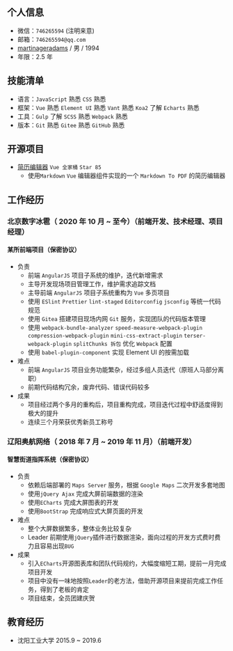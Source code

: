 ## 个人信息
* 微信：`746265594` (注明来意)
* 邮箱：`746265594@qq.com`
* [martinageradams](https://github.com/martinageradams/martinageradams) / 男 / 1994
* 年限：2.5 年
## 技能清单
* 语言：`JavaScript` 熟悉  `CSS` 熟悉 
* 框架：`Vue` 熟悉 `Element UI` 熟悉 `Vant` 熟悉 `Koa2` 了解 `Echarts` 熟悉
* 工具：`Gulp` 了解 `SCSS` 熟悉 `Webpack` 熟悉
* 版本：`Git` 熟悉 `Gitee` 熟悉 `GitHub` 熟悉
## 开源项目
* [简历编辑器](https://github.com/1024-cool/MartinResume) `Vue 全家桶` `Star 85` 
  - 使用`Markdown` `Vue` 编辑器组件实现的一个 `Markdown To PDF` 的简历编辑器
## 工作经历
### 北京数字冰雹（ 2020 年 10 月 ~ 至今）（前端开发、技术经理、项目经理）
#### 某所前端项目（保密协议）
- 负责
  - 前端 `AngularJS` 项目子系统的维护，迭代新增需求
  - 主导开发现场项目管理工作，维护需求追踪文档
  - 主导前端 `AngularJS` 项目子系统重构为 `Vue` 多页项目
  - 使用 `ESlint` `Prettier` `lint-staged` `Editorconfig` `jsconfig` 等统一代码规范
  - 使用 `Gitea` 搭建项目现场内网 `Git`  服务，实现团队的代码版本管理
  - 使用 `webpack-bundle-analyzer` `speed-measure-webpack-plugin` `compression-webpack-plugin` `mini-css-extract-plugin` `terser-webpack-plugin` `splitChunks 拆包`   优化 `Webpack` 配置
  - 使用 `babel-plugin-component` 实现 Element UI 的按需加载
- 难点
  - 前端 `AngularJS` 项目业务功能繁杂，经过多组人员迭代（原班人马部分离职）
  - 前期代码结构冗余，废弃代码、错误代码较多
- 成果
   - 项目经过两个多月的重构后，项目重构完成，项目迭代过程中舒适度得到极大的提升
   - 连续三个月荣获优秀新员工称号
### 辽阳奥航网络（ 2018 年 7 月 ~ 2019 年 11 月）（前端开发）
#### 智慧街道指挥系统（保密协议）
- 负责
  * 依赖后端部署的 `Maps Server` 服务，根据 `Google Maps` 二次开发多套地图
  * 使用`jQuery Ajax` 完成大屏前端数据的渲染
  * 使用`ECharts` 完成大屏图表的开发
  * 使用`BootStrap` 完成响应式大屏页面的开发
- 难点
  * 整个大屏数据繁多，整体业务比较复杂
  * Leader 前期使用`jQuery`插件进行数据渲染，面向过程的开发方式费时费力且容易出现`BUG`
- 成果
  * 引入`ECharts`开源图表库和团队代码规约，大幅度缩短工期，提前一月完成项目开发
  * 项目中没有一味地按照`Leader`的老方法，借助开源项目来提前完成工作任务，得到了老板的肯定
  * 项目结束，全员团建庆贺
## 教育经历
* 沈阳工业大学 2015.9 ~ 2019.6
  
